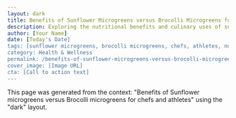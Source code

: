 ```yaml
---
layout: dark
title: Benefits of Sunflower Microgreens versus Brocolli Microgreens for Chefs and Athletes
description: Exploring the nutritional benefits and culinary uses of sunflower and brocolli microgreens for chefs and athletes.
author: [Your Name]
date: [Today's Date]
tags: [sunflower microgreens, brocolli microgreens, chefs, athletes, nutrition]
category: Health & Wellness
permalink: /benefits-of-sunflower-microgreens-versus-brocolli-microgreens-for-chefs-and-athletes-dark/
cover_image: [Image URL]
cta: [Call to action text]
---
```


This page was generated from the context: "Benefits of Sunflower microgreens versus Brocolli microgreens for chefs and athletes" using the "dark" layout.